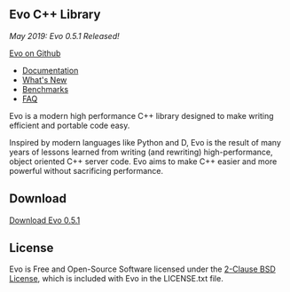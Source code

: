 Evo C++ Library
---------------

_May 2019: Evo 0.5.1 Released!_

[Evo on Github](https://github.com/jlctools/evo)

* [Documentation](http://jlctools.github.io/evo/evo-0.5.1/html/index.html)
* [What's New](http://jlctools.github.io/evo/evo-0.5.1/html/_whats_new.html)
* [Benchmarks](bench/README.md)
* [FAQ](FAQ.md)

Evo is a modern high performance C++ library designed to make writing efficient and portable code easy.

Inspired by modern languages like Python and D, Evo is the result of many years of lessons learned from writing (and rewriting) high-performance, object oriented C++ server code. Evo aims to make C++ easier and more powerful without sacrificing performance.

Download
--------

[Download Evo 0.5.1](https://github.com/jlctools/evo/tree/master/docs/downloads)

License
-------

Evo is Free and Open-Source Software licensed under the [2-Clause BSD License](https://opensource.org/licenses/BSD-2-Clause), which is included with Evo in the LICENSE.txt file.
